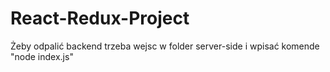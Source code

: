 # React-Redux-Project
Żeby odpalić backend trzeba wejsc w folder server-side i wpisać komende "node index.js"
